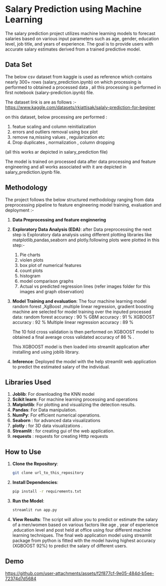 #  Salary Prediction using Machine Learning

The salary prediction project utilizes machine learning models to forecast salaries based on various input parameters such as age, gender, education level, job title, and years of experience. The goal is to provide users with accurate salary estimates derived from a trained predictive model.

## Data Set

The below csv dataset from kaggle is used as reference which contains nearly 300+ rows (salary_prediction.ipynb) on which processing is performed to obtained a  processed data , all this processing is performed in first notebook (salary-prediction.ipynb) file.

The dataset link is are as follows :-
https://www.kaggle.com/datasets/rkiattisak/salaly-prediction-for-beginer

on this dataset, below processing are performed :
1) featue scaling and column reinitialization
2) errors and outliers removal using box plot
3) remove na,missing values , regularization etc
4) Drop duplicates , normalization , column dropping

(all this works ar depicted in salary_prediction file)

The model is trained on processed data after data processing and feature engineering  and all works associated with it are depicted in salary_prediction.ipynb file.

## Methodology

The project follows the below structured methodology ranging from data preprocessing pipeline to feature engineering model training, evaluation and deployment :-

1. **Data Preprocessing and feature enginnering**

2. **Exploratory Data Analysis (EDA)**:
    after Data preprocessing the next step is Exploratory  data analysis using different plotting libraries like matplotlib,pandas,seaborn and plotly.following plots were plotted in this step:-
    1) Pie charts
    2) violen plots
    3) box plot of numerical features
    4) count plots
    5) histogram
    6) model comparison graphs
    7) Actual vs predicted regression lines
    (refer images folder for this images and graph observation)


4. **Model Training and evaluation**: 
     The four machine learning model random forest ,XgBoost ,multiple linear regression, gradient boosting machine are selected for model training over the inputed processed data:
     random forest accuracy : 90 %
     GBM accuracy : 91 %
     XGBOOST accuracy : 92 %
     Multiple linear regression accuracy : 89 %

     The 10 fold cross validation is then performed on XGBOOST model to obtained a final average cross validated accuracy of 86 % .

     This  XGBOOST model is then loaded into streamlit application after installing and using joblib library.

5. **Inference**: 
      Deployed the model with the help streamlit web application to predict the estimated salary of the individual.

## Libraries Used

1. **Joblib**: For downloading the KNN model
2. **Scikit learn**: For machine learning processing  and operations
3. **Matplotlib**: For plotting and visualizing the detection results.
4. **Pandas**: For Data manipulation.
5. **NumPy**: For efficient numerical operations.
6. **Seaborn** : for advanced data visualizations
7. **plotly** : for 3D data visualizations .
8. **Streamlit** : for creating gui of the web application.
9. **requests** : requests for creating Htttp requests

## How to Use

1. **Clone the Repository**: 
    ```sh
    git clone url_to_this_repository
    ```

2. **Install Dependencies**: 
    ```sh
    pip install -r requirements.txt
    ```


3. **Run the Model**: 
    ```python
    streamlit run app.py
    ```

4. **View Results**:  The script will allow you to predict or estimate the salary of a men/women based on various factors like age , year of experience ,education level and post held at office using four different machine learning techniques. The final web application model using streamlit package from python is fitted with the model having highest accuracy (XGBOOST 92%) to predict the salary of different users.

## Demo 


https://github.com/user-attachments/assets/f2f877cf-9e05-484d-b5ee-72374d7d5684

